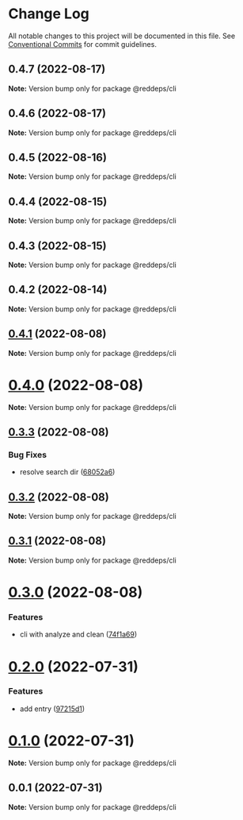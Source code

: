 # Change Log

All notable changes to this project will be documented in this file.
See [Conventional Commits](https://conventionalcommits.org) for commit guidelines.

## 0.4.7 (2022-08-17)

**Note:** Version bump only for package @reddeps/cli

## 0.4.6 (2022-08-17)

**Note:** Version bump only for package @reddeps/cli

## 0.4.5 (2022-08-16)

**Note:** Version bump only for package @reddeps/cli

## 0.4.4 (2022-08-15)

**Note:** Version bump only for package @reddeps/cli

## 0.4.3 (2022-08-15)

**Note:** Version bump only for package @reddeps/cli

## 0.4.2 (2022-08-14)

**Note:** Version bump only for package @reddeps/cli

## [0.4.1](https://github.com/vincenteof/reddeps/compare/v0.4.0...v0.4.1) (2022-08-08)

**Note:** Version bump only for package @reddeps/cli

# [0.4.0](https://github.com/vincenteof/reddeps/compare/v0.3.3...v0.4.0) (2022-08-08)

**Note:** Version bump only for package @reddeps/cli

## [0.3.3](https://github.com/vincenteof/reddeps/compare/v0.3.2...v0.3.3) (2022-08-08)

### Bug Fixes

* resolve search dir ([68052a6](https://github.com/vincenteof/reddeps/commit/68052a670ebf18d7d584c90f75bf1a678b41be1d))

## [0.3.2](https://github.com/vincenteof/reddeps/compare/v0.3.1...v0.3.2) (2022-08-08)

**Note:** Version bump only for package @reddeps/cli

## [0.3.1](https://github.com/vincenteof/reddeps/compare/v0.3.0...v0.3.1) (2022-08-08)

**Note:** Version bump only for package @reddeps/cli

# [0.3.0](https://github.com/vincenteof/reddeps/compare/v0.2.0...v0.3.0) (2022-08-08)

### Features

* cli with analyze and clean ([74f1a69](https://github.com/vincenteof/reddeps/commit/74f1a69938b35022b10c9956e9ca3d51c3f14007))

# [0.2.0](https://github.com/vincenteof/reddeps/compare/v0.1.0...v0.2.0) (2022-07-31)

### Features

* add entry ([97215d1](https://github.com/vincenteof/reddeps/commit/97215d13be5306f199543a070cddda080a1fb02e))

# [0.1.0](https://github.com/vincenteof/reddeps/compare/v0.0.1...v0.1.0) (2022-07-31)

**Note:** Version bump only for package @reddeps/cli

## 0.0.1 (2022-07-31)

**Note:** Version bump only for package @reddeps/cli
